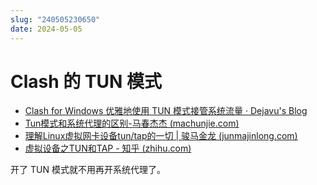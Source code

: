 ```yaml
---
slug: "240505230650"
date: 2024-05-05
---
```


# Clash 的 TUN 模式

- [Clash for Windows 优雅地使用 TUN 模式接管系统流量 · Dejavu's Blog](https://blog.dejavu.moe/posts/cfw-tun/)
- [Tun模式和系统代理的区别-马春杰杰 (machunjie.com)](https://www.machunjie.com/macos/1665.html)
- [理解Linux虚拟网卡设备tun/tap的一切 | 骏马金龙 (junmajinlong.com)](https://www.junmajinlong.com/virtual/network/all_about_tun_tap/index.html)
- [虚拟设备之TUN和TAP - 知乎 (zhihu.com)](https://zhuanlan.zhihu.com/p/260405786)

开了 TUN 模式就不用再开系统代理了。
